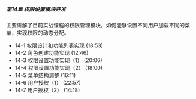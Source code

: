 ##### 第14章 权限设置模块开发

主要讲解了目前实战课程的权限管理模块，如何能够设置不同用户加载不同的菜单，实现权限的动态分配。

-  14-1 权限设计和功能列表实现 (18:53)
-  14-2 角色创建功能实现 (12:46)
-  14-3 权限设置功能实现（1） (20:06)
-  14-4 权限设置功能实现（2） (18:00)
-  14-5 菜单结构调整 (16:11)
-  14-6 用户授权（1） (22:57)
-  14-7 用户授权（2） (14:18)

